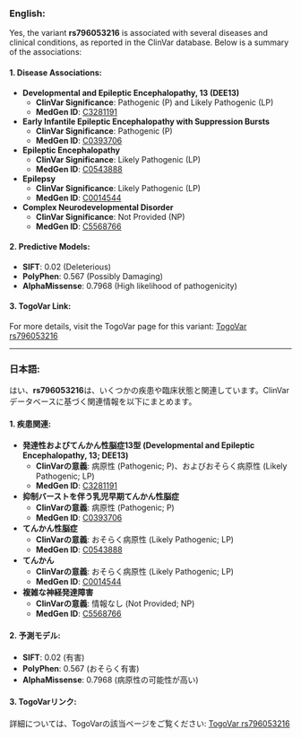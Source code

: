 ### English:
Yes, the variant **rs796053216** is associated with several diseases and clinical conditions, as reported in the ClinVar database. Below is a summary of the associations:

#### 1. **Disease Associations**:
- **Developmental and Epileptic Encephalopathy, 13 (DEE13)**  
  - **ClinVar Significance**: Pathogenic (P) and Likely Pathogenic (LP)  
  - **MedGen ID**: [C3281191](https://www.ncbi.nlm.nih.gov/medgen/C3281191)  
- **Early Infantile Epileptic Encephalopathy with Suppression Bursts**  
  - **ClinVar Significance**: Pathogenic (P)  
  - **MedGen ID**: [C0393706](https://www.ncbi.nlm.nih.gov/medgen/C0393706)  
- **Epileptic Encephalopathy**  
  - **ClinVar Significance**: Likely Pathogenic (LP)  
  - **MedGen ID**: [C0543888](https://www.ncbi.nlm.nih.gov/medgen/C0543888)  
- **Epilepsy**  
  - **ClinVar Significance**: Likely Pathogenic (LP)  
  - **MedGen ID**: [C0014544](https://www.ncbi.nlm.nih.gov/medgen/C0014544)  
- **Complex Neurodevelopmental Disorder**  
  - **ClinVar Significance**: Not Provided (NP)  
  - **MedGen ID**: [C5568766](https://www.ncbi.nlm.nih.gov/medgen/C5568766)  

#### 2. **Predictive Models**:
- **SIFT**: 0.02 (Deleterious)  
- **PolyPhen**: 0.567 (Possibly Damaging)  
- **AlphaMissense**: 0.7968 (High likelihood of pathogenicity)

#### 3. **TogoVar Link**:
For more details, visit the TogoVar page for this variant: [TogoVar rs796053216](https://togovar.org/variant/12-51790401-G-A)

---

### 日本語:
はい、**rs796053216**は、いくつかの疾患や臨床状態と関連しています。ClinVarデータベースに基づく関連情報を以下にまとめます。

#### 1. **疾患関連**:
- **発達性およびてんかん性脳症13型 (Developmental and Epileptic Encephalopathy, 13; DEE13)**  
  - **ClinVarの意義**: 病原性 (Pathogenic; P)、およびおそらく病原性 (Likely Pathogenic; LP)  
  - **MedGen ID**: [C3281191](https://www.ncbi.nlm.nih.gov/medgen/C3281191)  
- **抑制バーストを伴う乳児早期てんかん性脳症**  
  - **ClinVarの意義**: 病原性 (Pathogenic; P)  
  - **MedGen ID**: [C0393706](https://www.ncbi.nlm.nih.gov/medgen/C0393706)  
- **てんかん性脳症**  
  - **ClinVarの意義**: おそらく病原性 (Likely Pathogenic; LP)  
  - **MedGen ID**: [C0543888](https://www.ncbi.nlm.nih.gov/medgen/C0543888)  
- **てんかん**  
  - **ClinVarの意義**: おそらく病原性 (Likely Pathogenic; LP)  
  - **MedGen ID**: [C0014544](https://www.ncbi.nlm.nih.gov/medgen/C0014544)  
- **複雑な神経発達障害**  
  - **ClinVarの意義**: 情報なし (Not Provided; NP)  
  - **MedGen ID**: [C5568766](https://www.ncbi.nlm.nih.gov/medgen/C5568766)  

#### 2. **予測モデル**:
- **SIFT**: 0.02 (有害)  
- **PolyPhen**: 0.567 (おそらく有害)  
- **AlphaMissense**: 0.7968 (病原性の可能性が高い)

#### 3. **TogoVarリンク**:
詳細については、TogoVarの該当ページをご覧ください: [TogoVar rs796053216](https://togovar.org/variant/12-51790401-G-A)